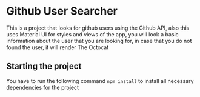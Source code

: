 # Github User Searcher

This is a project that looks for github users using the Github API, also this uses Material UI for styles and views of the app, you will look a basic information about the user that you are looking for, in case that you do not found the user, it will render The Octocat


## Starting the project

You have to run the following command `npm install` to install all necessary dependencies for the project